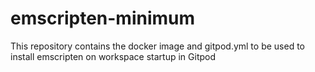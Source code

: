 # emscripten-minimum
This repository contains the docker image and gitpod.yml to be used to install emscripten on workspace startup in Gitpod
